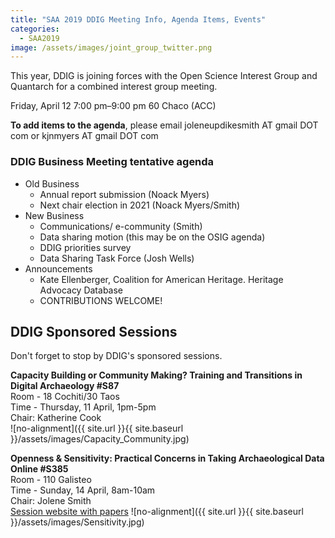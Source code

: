 ```yaml
---
title: "SAA 2019 DDIG Meeting Info, Agenda Items, Events"
categories:
  - SAA2019
image: /assets/images/joint_group_twitter.png
---
```


This year, DDIG is joining forces with the Open Science Interest Group and Quantarch for a combined interest group meeting.

Friday, April 12
7:00 pm–9:00 pm
60 Chaco (ACC)

**To add items to the agenda**, please email joleneupdikesmith AT gmail DOT com or kjnmyers AT gmail DOT com

### DDIG Business Meeting tentative agenda

- Old Business
  - Annual report submission (Noack Myers)
  - Next chair election in 2021 (Noack Myers/Smith)
- New Business
  - Communications/ e-community (Smith)
  - Data sharing motion (this may be on the OSIG agenda)
  - DDIG priorities survey
  - Data Sharing Task Force (Josh Wells)
- Announcements
  - Kate Ellenberger, Coalition for American Heritage. Heritage Advocacy Database
  - CONTRIBUTIONS WELCOME!


## DDIG Sponsored Sessions
Don't forget to stop by DDIG's sponsored sessions.  

**Capacity Building or Community Making? Training and Transitions in Digital Archaeology #S87**  
Room - 18 Cochiti/30 Taos  
Time - Thursday, 11 April, 1pm-5pm  
Chair: Katherine Cook  
![no-alignment]({{ site.url }}{{ site.baseurl }}/assets/images/Capacity_Community.jpg)  

**Openness & Sensitivity: Practical Concerns in Taking Archaeological Data Online #S385**  
Room - 110 Galisteo  
Time - Sunday, 14 April, 8am-10am  
Chair: Jolene Smith  
[Session website with papers](https://saa2019-sensitive.netlify.com/)
![no-alignment]({{ site.url }}{{ site.baseurl }}/assets/images/Sensitivity.jpg)
